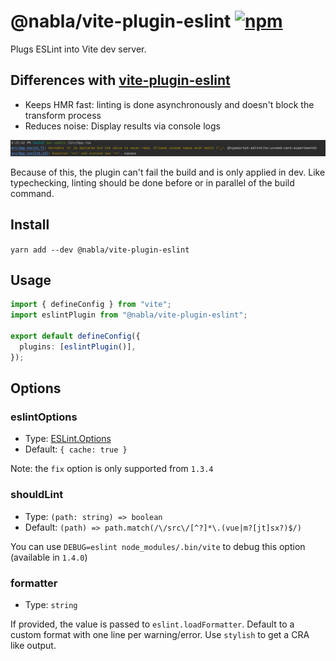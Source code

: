# @nabla/vite-plugin-eslint [![npm](https://img.shields.io/npm/v/@nabla/vite-plugin-eslint)](https://www.npmjs.com/package/@nabla/vite-plugin-eslint)

Plugs ESLint into Vite dev server.

## Differences with [vite-plugin-eslint](https://github.com/gxmari007/vite-plugin-eslint)

- Keeps HMR fast: linting is done asynchronously and doesn't block the transform process
- Reduces noise: Display results via console logs

![logs.png](logs.png)

Because of this, the plugin can't fail the build and is only applied in dev. Like typechecking, linting should be done before or in parallel of the build command.

## Install

`yarn add --dev @nabla/vite-plugin-eslint`

## Usage

```ts
import { defineConfig } from "vite";
import eslintPlugin from "@nabla/vite-plugin-eslint";

export default defineConfig({
  plugins: [eslintPlugin()],
});
```

## Options

### eslintOptions

- Type: [ESLint.Options](https://eslint.org/docs/developer-guide/nodejs-api#-new-eslintoptions)
- Default: `{ cache: true }`

Note: the `fix` option is only supported from `1.3.4`

### shouldLint

- Type: `(path: string) => boolean`
- Default: `(path) => path.match(/\/src\/[^?]*\.(vue|m?[jt]sx?)$/)`

You can use `DEBUG=eslint node_modules/.bin/vite` to debug this option (available in `1.4.0`)

### formatter

- Type: `string`

If provided, the value is passed to `eslint.loadFormatter`. Default to a custom format with one line per warning/error. Use `stylish` to get a CRA like output.
